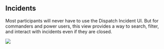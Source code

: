 ## Incidents

Most participants will never have to use the Dispatch Incident UI. But for commanders and power users, this view provides a way to search, filter, and interact with incidents even if they are closed.

![](/img/admin-ui-incidents.png)
